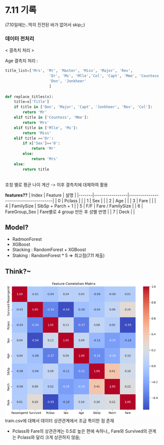 # 7.11 기록
(7.10일에는..딱히 진전된 바가 없어서 skip;;)

### 데이터 전처리
< 결측치 처리 > 

Age 결측치 처리 : 

```python
title_list=['Mrs', 'Mr', 'Master', 'Miss', 'Major', 'Rev',
                    'Dr', 'Ms', 'Mlle','Col', 'Capt', 'Mme', 'Countess',
                    'Don', 'Jonkheer'
                    ]

def replace_titles(x):
    title=x['Title']
    if title in ['Don', 'Major', 'Capt', 'Jonkheer', 'Rev', 'Col']:
        return 'Mr'
    elif title in ['Countess', 'Mme']:
        return 'Mrs'
    elif title in ['Mlle', 'Ms']:
        return 'Miss'
    elif title =='Dr':
        if x['Sex']=='0':
            return 'Mr'
        else:
            return 'Mrs'
    else:
        return title
    
```
호칭 별로 평균 나이 계산 -> 이후 결측치에 대체하여 활용

**features??** 
| Index | Feature         | 설명                                  |
|-------|-----------------|---------------------------------------|
| 0     | Pclass          |                                       |
| 1     | Sex             |                                       |
| 2     | Age             |                                       |
| 3     | Fare            |                                       |
| 4     | FamilySize      | SibSp + Parch + 1                     |
| 5     | F/F             | Fare / FamilySize                     |
| 6     | FareGroup_Sex   | Fare별로 4 group 만든 후 성별 반영     |
| 7     | Deck            |                                       |

## Model?
- RadmonForest 
- XGBoost
- Stacking : RandomForest + XGBoost
- Staking : RandomForest * 5 => 최고점(7.11 제출)

## Think?~
![alt text](image.png) train.csv에 대해서 데이터 상관관계에서 조금 특이한 점 존재 
- Pclass와 Fare의 상관관계는 0.5로 높은 편에 속하나,, Fare와 Survived의 관계는 Pclass와 달리 크게 상관하지 않음;